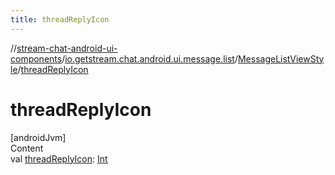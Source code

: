 ```yaml
---
title: threadReplyIcon
---
```

//[stream-chat-android-ui-components](../../../index.md)/[io.getstream.chat.android.ui.message.list](../index.md)/[MessageListViewStyle](index.md)/[threadReplyIcon](threadReplyIcon.md)



# threadReplyIcon  
[androidJvm]  
Content  
val [threadReplyIcon](threadReplyIcon.md): [Int](https://kotlinlang.org/api/latest/jvm/stdlib/kotlin/-int/index.html)  



